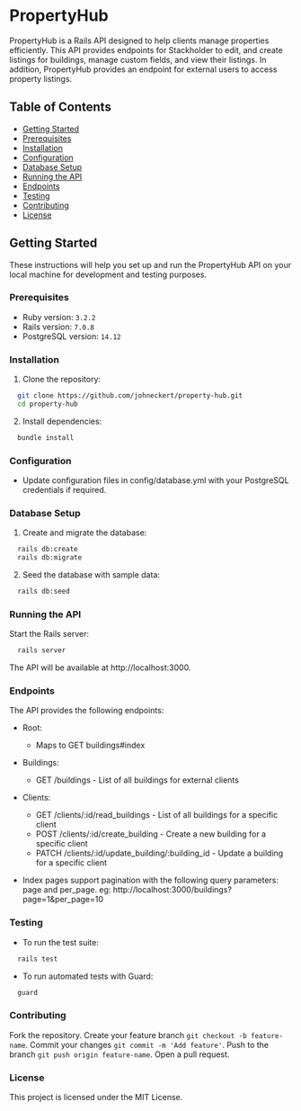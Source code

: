 # PropertyHub

PropertyHub is a Rails API designed to help clients manage properties efficiently. This API provides endpoints for Stackholder to edit, and create listings for buildings, manage custom fields, and view their listings. In addition, PropertyHub provides an endpoint for external users to access property listings.

## Table of Contents

- [Getting Started](#getting-started)
- [Prerequisites](#prerequisites)
- [Installation](#installation)
- [Configuration](#configuration)
- [Database Setup](#database-setup)
- [Running the API](#running-the-api)
- [Endpoints](#endpoints)
- [Testing](#testing)
- [Contributing](#contributing)
- [License](#license)

## Getting Started

These instructions will help you set up and run the PropertyHub API on your local machine for development and testing purposes.

### Prerequisites

- Ruby version: `3.2.2`
- Rails version: `7.0.8`
- PostgreSQL version: `14.12`

### Installation

1. Clone the repository:

```bash
  git clone https://github.com/johneckert/property-hub.git
  cd property-hub
```

2. Install dependencies:
```bash
  bundle install
```

### Configuration
- Update configuration files in config/database.yml with your PostgreSQL credentials if required.

### Database Setup

1. Create and migrate the database:

```bash
  rails db:create
  rails db:migrate
```

2. Seed the database with sample data:

```bash
  rails db:seed
```

### Running the API

Start the Rails server:

```bash
  rails server
```

The API will be available at http://localhost:3000.

### Endpoints

The API provides the following endpoints:
- Root:
  - Maps to GET buildings#index
- Buildings:
  - GET /buildings - List of all buildings for external clients

- Clients:
  - GET /clients/:id/read_buildings - List of all buildings for a specific client
  - POST /clients/:id/create_building - Create a new building for a specific client
  - PATCH /clients/:id/update_building/:building_id - Update a building for a specific client

* Index pages support pagination with the following query parameters: page and per_page. 
eg: http://localhost:3000/buildings?page=1&per_page=10

### Testing

- To run the test suite:
```bash
  rails test
```
- To run automated tests with Guard:
```bash
  guard
```

### Contributing

Fork the repository.
Create your feature branch `git checkout -b feature-name`.
Commit your changes `git commit -m 'Add feature'`.
Push to the branch `git push origin feature-name`.
Open a pull request.


### License

This project is licensed under the MIT License.